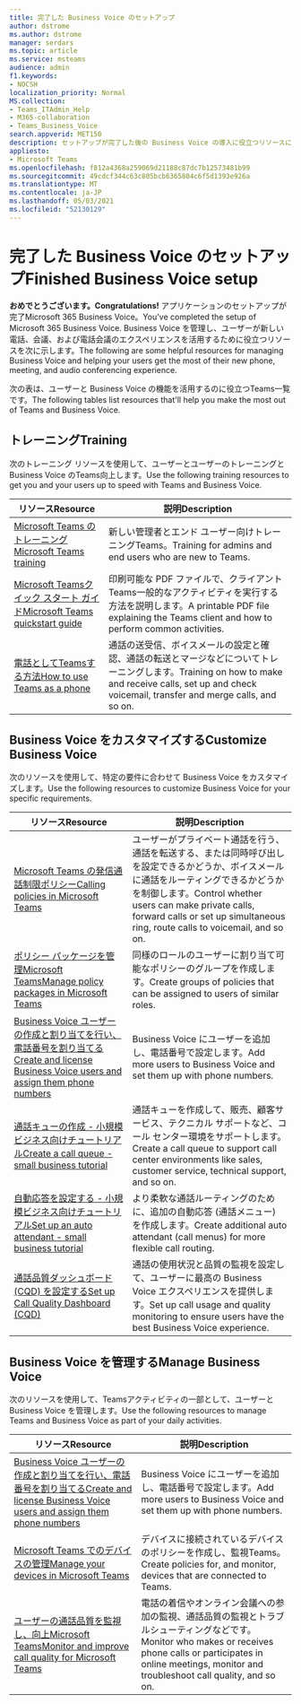 ```yaml
---
title: 完了した Business Voice のセットアップ
author: dstrome
ms.author: dstrome
manager: serdars
ms.topic: article
ms.service: msteams
audience: admin
f1.keywords:
- NOCSH
localization_priority: Normal
MS.collection:
- Teams_ITAdmin_Help
- M365-collaboration
- Teams_Business_Voice
search.appverid: MET150
description: セットアップが完了した後の Business Voice の導入に役立つリソースについて説明します。
appliesto:
- Microsoft Teams
ms.openlocfilehash: f812a4368a259069d21188c87dc7b12573481b99
ms.sourcegitcommit: 49cdcf344c63c805bcb6365804c6f5d1393e926a
ms.translationtype: MT
ms.contentlocale: ja-JP
ms.lasthandoff: 05/03/2021
ms.locfileid: "52130129"
---
```

# <a name="finished-business-voice-setup"></a><span data-ttu-id="9a5a8-103">完了した Business Voice のセットアップ</span><span class="sxs-lookup"><span data-stu-id="9a5a8-103">Finished Business Voice setup</span></span>

<span data-ttu-id="9a5a8-104">**おめでとうございます。**</span><span class="sxs-lookup"><span data-stu-id="9a5a8-104">**Congratulations!**</span></span> <span data-ttu-id="9a5a8-105">アプリケーションのセットアップが完了Microsoft 365 Business Voice。</span><span class="sxs-lookup"><span data-stu-id="9a5a8-105">You've completed the setup of Microsoft 365 Business Voice.</span></span> <span data-ttu-id="9a5a8-106">Business Voice を管理し、ユーザーが新しい電話、会議、および電話会議のエクスペリエンスを活用するために役立つリソースを次に示します。</span><span class="sxs-lookup"><span data-stu-id="9a5a8-106">The following are some helpful resources for managing Business Voice and helping your users get the most of their new phone, meeting, and audio conferencing experience.</span></span>

<span data-ttu-id="9a5a8-107">次の表は、ユーザーと Business Voice の機能を活用するのに役立つTeams一覧です。</span><span class="sxs-lookup"><span data-stu-id="9a5a8-107">The following tables list resources that'll help you make the most out of Teams and Business Voice.</span></span>

## <a name="training"></a><span data-ttu-id="9a5a8-108">トレーニング</span><span class="sxs-lookup"><span data-stu-id="9a5a8-108">Training</span></span>

<span data-ttu-id="9a5a8-109">次のトレーニング リソースを使用して、ユーザーとユーザーのトレーニングと Business Voice のTeams向上します。</span><span class="sxs-lookup"><span data-stu-id="9a5a8-109">Use the following training resources to get you and your users up to speed with Teams and Business Voice.</span></span>

|<span data-ttu-id="9a5a8-110">リソース</span><span class="sxs-lookup"><span data-stu-id="9a5a8-110">Resource</span></span>  |<span data-ttu-id="9a5a8-111">説明</span><span class="sxs-lookup"><span data-stu-id="9a5a8-111">Description</span></span>  |
|---------|---------|
| [<span data-ttu-id="9a5a8-112">Microsoft Teams のトレーニング</span><span class="sxs-lookup"><span data-stu-id="9a5a8-112">Microsoft Teams training</span></span>](../training-microsoft-teams-landing-page.md)    | <span data-ttu-id="9a5a8-113">新しい管理者とエンド ユーザー向けトレーニングTeams。</span><span class="sxs-lookup"><span data-stu-id="9a5a8-113">Training for admins and end users who are new to Teams.</span></span>        |
| [<span data-ttu-id="9a5a8-114">Microsoft Teamsクイック スタート ガイド</span><span class="sxs-lookup"><span data-stu-id="9a5a8-114">Microsoft Teams quickstart guide</span></span>](https://download.microsoft.com/download/D/9/F/D9FE8B9E-22F5-47BF-A1AB-09539C41FCD0/Teams%20QS.pdf)    | <span data-ttu-id="9a5a8-115">印刷可能な PDF ファイルで、クライアントTeams一般的なアクティビティを実行する方法を説明します。</span><span class="sxs-lookup"><span data-stu-id="9a5a8-115">A printable PDF file explaining the Teams client and how to perform common activities.</span></span>        |
| [<span data-ttu-id="9a5a8-116">電話としてTeamsする方法</span><span class="sxs-lookup"><span data-stu-id="9a5a8-116">How to use Teams as a phone</span></span>](https://support.microsoft.com/office/meetings-and-calls-d92432d5-dd0f-4d17-8f69-06096b6b48a8?ad=US#ID0EAABAAA=Calls)    | <span data-ttu-id="9a5a8-117">通話の送受信、ボイスメールの設定と確認、通話の転送とマージなどについてトレーニングします。</span><span class="sxs-lookup"><span data-stu-id="9a5a8-117">Training on how to make and receive calls, set up and check voicemail, transfer and merge calls, and so on.</span></span>        |

## <a name="customize-business-voice"></a><span data-ttu-id="9a5a8-118">Business Voice をカスタマイズする</span><span class="sxs-lookup"><span data-stu-id="9a5a8-118">Customize Business Voice</span></span>

<span data-ttu-id="9a5a8-119">次のリソースを使用して、特定の要件に合わせて Business Voice をカスタマイズします。</span><span class="sxs-lookup"><span data-stu-id="9a5a8-119">Use the following resources to customize Business Voice for your specific requirements.</span></span>

| <span data-ttu-id="9a5a8-120">リソース</span><span class="sxs-lookup"><span data-stu-id="9a5a8-120">Resource</span></span> | <span data-ttu-id="9a5a8-121">説明</span><span class="sxs-lookup"><span data-stu-id="9a5a8-121">Description</span></span>  |
|---------|---------|
| [<span data-ttu-id="9a5a8-122">Microsoft Teams の発信通話制限ポリシー</span><span class="sxs-lookup"><span data-stu-id="9a5a8-122">Calling policies in Microsoft Teams</span></span>](set-up-policies.md)    | <span data-ttu-id="9a5a8-123">ユーザーがプライベート通話を行う、通話を転送する、または同時呼び出しを設定できるかどうか、ボイスメールに通話をルーティングできるかどうかを制御します。</span><span class="sxs-lookup"><span data-stu-id="9a5a8-123">Control whether users can make private calls, forward calls or set up simultaneous ring, route calls to voicemail, and so on.</span></span>        |
| [<span data-ttu-id="9a5a8-124">ポリシー パッケージを管理Microsoft Teams</span><span class="sxs-lookup"><span data-stu-id="9a5a8-124">Manage policy packages in Microsoft Teams</span></span>](policy-packages.md)    | <span data-ttu-id="9a5a8-125">同様のロールのユーザーに割り当て可能なポリシーのグループを作成します。</span><span class="sxs-lookup"><span data-stu-id="9a5a8-125">Create groups of policies that can be assigned to users of similar roles.</span></span>        |
| [<span data-ttu-id="9a5a8-126">Business Voice ユーザーの作成と割り当てを行い、電話番号を割り当てる</span><span class="sxs-lookup"><span data-stu-id="9a5a8-126">Create and license Business Voice users and assign them phone numbers</span></span>](create-users.md)    | <span data-ttu-id="9a5a8-127">Business Voice にユーザーを追加し、電話番号で設定します。</span><span class="sxs-lookup"><span data-stu-id="9a5a8-127">Add more users to Business Voice and set them up with phone numbers.</span></span>        |
| [<span data-ttu-id="9a5a8-128">通話キューの作成 - 小規模ビジネス向けチュートリアル</span><span class="sxs-lookup"><span data-stu-id="9a5a8-128">Create a call queue - small business tutorial</span></span>](create-a-phone-system-call-queue-smb.md)    | <span data-ttu-id="9a5a8-129">通話キューを作成して、販売、顧客サービス、テクニカル サポートなど、コール センター環境をサポートします。</span><span class="sxs-lookup"><span data-stu-id="9a5a8-129">Create a call queue to support call center environments like sales, customer service, technical support, and so on.</span></span>        |
| [<span data-ttu-id="9a5a8-130">自動応答を設定する - 小規模ビジネス向けチュートリアル</span><span class="sxs-lookup"><span data-stu-id="9a5a8-130">Set up an auto attendant - small business tutorial</span></span>](create-a-phone-system-auto-attendant-smb.md)   | <span data-ttu-id="9a5a8-131">より柔軟な通話ルーティングのために、追加の自動応答 (通話メニュー) を作成します。</span><span class="sxs-lookup"><span data-stu-id="9a5a8-131">Create additional auto attendant (call menus) for more flexible call routing.</span></span>        |
| [<span data-ttu-id="9a5a8-132">通話品質ダッシュボード (CQD) を設定する</span><span class="sxs-lookup"><span data-stu-id="9a5a8-132">Set up Call Quality Dashboard (CQD)</span></span>](analytics-dashboard.md)| <span data-ttu-id="9a5a8-133">通話の使用状況と品質の監視を設定して、ユーザーに最高の Business Voice エクスペリエンスを提供します。</span><span class="sxs-lookup"><span data-stu-id="9a5a8-133">Set up call usage and quality monitoring to ensure users have the best Business Voice experience.</span></span>|

## <a name="manage-business-voice"></a><span data-ttu-id="9a5a8-134">Business Voice を管理する</span><span class="sxs-lookup"><span data-stu-id="9a5a8-134">Manage Business Voice</span></span>

<span data-ttu-id="9a5a8-135">次のリソースを使用して、Teamsアクティビティの一部として、ユーザーと Business Voice を管理します。</span><span class="sxs-lookup"><span data-stu-id="9a5a8-135">Use the following resources to manage Teams and Business Voice as part of your daily activities.</span></span>

|<span data-ttu-id="9a5a8-136">リソース</span><span class="sxs-lookup"><span data-stu-id="9a5a8-136">Resource</span></span>  |<span data-ttu-id="9a5a8-137">説明</span><span class="sxs-lookup"><span data-stu-id="9a5a8-137">Description</span></span>  |
|---------|---------|
| [<span data-ttu-id="9a5a8-138">Business Voice ユーザーの作成と割り当てを行い、電話番号を割り当てる</span><span class="sxs-lookup"><span data-stu-id="9a5a8-138">Create and license Business Voice users and assign them phone numbers</span></span>](create-users.md)    | <span data-ttu-id="9a5a8-139">Business Voice にユーザーを追加し、電話番号で設定します。</span><span class="sxs-lookup"><span data-stu-id="9a5a8-139">Add more users to Business Voice and set them up with phone numbers.</span></span>         |
| [<span data-ttu-id="9a5a8-140">Microsoft Teams でのデバイスの管理</span><span class="sxs-lookup"><span data-stu-id="9a5a8-140">Manage your devices in Microsoft Teams</span></span>](manage-devices.md)    | <span data-ttu-id="9a5a8-141">デバイスに接続されているデバイスのポリシーを作成し、監視Teams。</span><span class="sxs-lookup"><span data-stu-id="9a5a8-141">Create policies for, and monitor, devices that are connected to Teams.</span></span>        |
| [<span data-ttu-id="9a5a8-142">ユーザーの通話品質を監視し、向上Microsoft Teams</span><span class="sxs-lookup"><span data-stu-id="9a5a8-142">Monitor and improve call quality for Microsoft Teams</span></span>](monitor-quality.md)    | <span data-ttu-id="9a5a8-143">電話の着信やオンライン会議への参加の監視、通話品質の監視とトラブルシューティングなどです。</span><span class="sxs-lookup"><span data-stu-id="9a5a8-143">Monitor who makes or receives phone calls or participates in online meetings, monitor and troubleshoot call quality, and so on.</span></span>        |
